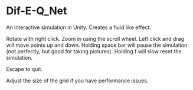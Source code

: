 # Dif-E-Q_Net
An interactive simulation in Unity. Creates a fluid like effect.

Rotate with right click.
Zoom in using the scroll wheel.
Left click and drag will move points up and down.
Holding space bar will pause the simulation (not perfectly, but good for taking pictures).
Holding f will slow reset the simulation.

Escape to quit.

Adjust the size of the grid if you have performance issues.
